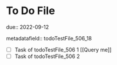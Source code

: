 # To Do File

due:: 2022-09-12

metadatafield:: todoTestFile_506\_18

- [ ] Task of todoTestFile_506 1 [[Query me]]
- [ ] Task of todoTestFile_506 2
